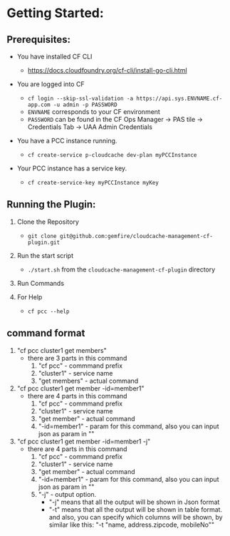 # Getting Started:

## Prerequisites:
* You have installed CF CLI
    * https://docs.cloudfoundry.org/cf-cli/install-go-cli.html
* You are logged into CF
    *  `cf login --skip-ssl-validation -a https://api.sys.ENVNAME.cf-app.com -u admin -p PASSWORD`
    * `ENVNAME` corresponds to your CF environment
    * `PASSWORD` can be found in the CF Ops Manager &rarr; PAS tile &rarr; Credentials Tab &rarr; UAA Admin Credentials

* You have a PCC instance running.
    * `cf create-service p-cloudcache dev-plan myPCCInstance`
* Your PCC instance has a service key.
    * `cf create-service-key myPCCInstance myKey`

## Running the Plugin:
1. Clone the Repository 
    - `git clone git@github.com:gemfire/cloudcache-management-cf-plugin.git`
2. Run the start script
    -  `./start.sh` from the `cloudcache-management-cf-plugin` directory
3. Run Commands 

4. For Help
    - `cf pcc --help`
    
## command format
 1. "cf pcc cluster1 get members"
     - there are 3 parts in this command
        1. "cf pcc" - commmand prefix
        2. "cluster1" - service name
        3. "get members" - actual command
 1. "cf pcc cluster1 get member -id=member1"
     - there are 4 parts in this command
        1. "cf pcc" - commmand prefix
        2. "cluster1" - service name
        3. "get member" - actual command
        1. "-id=member1" - param for this command,  also you can input json as param in ""
  1. "cf pcc cluster1 get member -id=member1 -j"
     - there are 4 parts in this command
        1. "cf pcc" - commmand prefix
        2. "cluster1" - service name
        3. "get member" - actual command
        1. "-id=member1" - param for this command,  also you can input json as param in ""
        1. "-j" - output option. 
           - "-j" means that all the output will be shown in Json format
           - "-t" means that all the output will be shown in table format. and also, you can specify which columns will be shown, by similar like this: "-t "name, address.zipcode, mobileNo""
